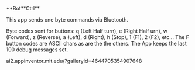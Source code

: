 \*\*Bot\*\*Ctrl**

This app sends one byte commands via Bluetooth.

Byte codes sent for buttons: q (Left Half turn), e (Right Half urn), w (Forward), z (Reverse), a (Left), d (Right), h (Stop), 1 (F1), 2 (F2), etc... The F button codes are ASCII chars as are the the others. The App keeps the last 100 debug messages set.  

ai2.appinventor.mit.edu/?galleryId=4644705354907648


